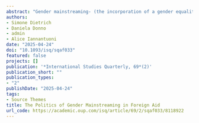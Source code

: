 ```yaml
---
abstract: "Gender mainstreaming- (the incorporation of a gender equality perspective into the design, implementation, and evaluation of all aid projects - has become a signature policy tool among Western donors. However, advancing gender equality can be politically contentious and lead to backlash, particularly in autocratic regimes where women’s socioeconomic status is low. We argue that donors’ desire for recipient government buy-in creates incentives for them to pay attention to domestic policy cues, whose salience varies across regime types. Employing detailed data from the OECD’s Gender Equality Policy Marker, we show that donors engage differently with democracies and autocracies. Among democratic recipients, those with higher legal status for women have less gender mainstreaming aid, suggesting a “needs-based” logic. Conversely, in autocracies, donors respond positively to policy cues indicating the (domestic) political acceptability of gender equality. Our findings underscore the importance of treating gender mainstreaming as a distinct category of assistance whose application is attuned to domestic implementation problems. Beyond the study of foreign aid, we offer insights into how international audiences may interpret policy cues differently depending on regime type.""
authors:
- Simone Dietrich
- Daniela Donno
- admin
- Alice Iannantuoni
date: "2025-04-24"
doi: "10.1093/isq/sqaf033"
featured: false
projects: []
publication: '*International Studies Quarterly, 69*(2)'
publication_short: ""
publication_types:
- "2"
publishDate: "2025-04-24"
tags:
- Source Themes
title: The Politics of Gender Mainstreaming in Foreign Aid
url_code: https://academic.oup.com/isq/article/69/2/sqaf033/8118922
---
```


